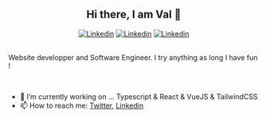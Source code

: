 <div align="center">
  <h2>Hi there, I am Val 👋</h2>
</div>

<div align="center">
  <a href="https://www.linkedin.com/in/valentine-lav/"><img src="https://img.shields.io/badge/linkedin-%230077B5.svg?&style=for-the-badge&logo=linkedin&logoColor=white" alt="Linkedin"/></a>
  <a href="https://codepen.io/vlav98"><img src="https://img.shields.io/badge/Codepen-000000?&style=for-the-badge&logo=codepen&logoColor=white" alt="Linkedin"/></a>
  <a href="https://twitter.com/vlav98"><img src="https://img.shields.io/badge/Twitter-1DA1F2?&style=for-the-badge&logo=twitter&logoColor=white" alt="Linkedin"/></a>
</div>
<br/>
<p>Website developper and Software Engineer. I try anything as long I have fun !</p>
<br />

- 🔭 I’m currently working on ... Typescript & React & VueJS & TailwindCSS
- 📫 How to reach me: [Twitter](https://twitter.com/vlav98), [Linkedin](https://www.linkedin.com/in/valentine-lav/)
  <!--
**vlav98/vlav98** is a ✨ _special_ ✨ repository because its `README.md` (this file) appears on your GitHub profile.

Here are some ideas to get you started:

- 🔭 I’m currently working on ...
- 🌱 I’m currently learning ...
- 👯 I’m looking to collaborate on ...
- 🤔 I’m looking for help with ...
- 💬 Ask me about ...
- 📫 How to reach me: ...
- 😄 Pronouns: ...
- ⚡ Fun fact: ...
-->
